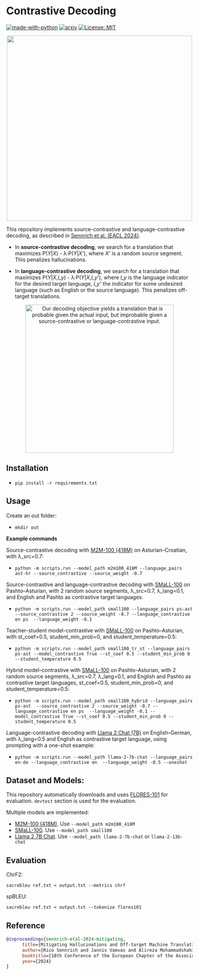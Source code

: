 # Contrastive Decoding

[![made-with-python](https://img.shields.io/badge/Made%20with-Python-red.svg)](#python)
[![arxiv](https://img.shields.io/badge/arXiv-2309.07098-b31b1b.svg)](https://arxiv.org/abs/2309.07098)
[![License: MIT](https://img.shields.io/badge/License-MIT-yellow.svg)](https://opensource.org/licenses/MIT) 

<p align="center">
  <img src="logo.png" width="500"/>
</p>

This repository implements source-contrastive and language-contrastive decoding, as described in [Sennrich et al. (EACL 2024)](https://arxiv.org/abs/2309.07098).

- In **source-contrastive decoding**, we search for a translation that maximizes P(_Y_|_X_) - λ·P(_Y_|_X'_), where _X'_ is a random source segment. This penalizes hallucinations.

- In **language-contrastive decoding**, we search for a translation that maximizes P(_Y_|_X_,_l_y_) - λ·P(_Y_|_X_,_l_y'_), where _l_y_ is the language indicator for the desired target language, _l_y'_ the indicator for some undesired language (such as English or the source language). This penalizes off-target translations.

<p align="center">
<img src="illustration.png" alt="Our decoding objective yields a translation that is probable given the actual input, but improbable given a source-contrastive or language-contrastive input." width="400">
</p>

## Installation

- `pip install -r requirements.txt`

## Usage

Create an out folder:
- `mkdir out`

**Example commands**

Source-contrastive decoding with [M2M-100 (418M)](https://arxiv.org/abs/2010.11125) on Asturian–Croatian, with λ_src=0.7:
- `python -m scripts.run --model_path m2m100_418M --language_pairs ast-hr --source_contrastive --source_weight -0.7`

Source-contrastive and language-contrastive decoding with [SMaLL-100](https://arxiv.org/abs/2210.11621) on Pashto–Asturian, with 2 random source segments, λ_src=0.7, λ_lang=0.1, and English and Pashto as contrastive target languages:
- `python -m scripts.run --model_path small100 --language_pairs ps-ast --source_contrastive 2 --source_weight -0.7 --language_contrastive en ps  --language_weight -0.1`

Teacher-student model-contrastive with [SMaLL-100](https://arxiv.org/abs/2210.11621) on Pashto–Asturian, with st_coef=0.5, student_min_prob=0, and student_temperature=0.5:
- `python -m scripts.run --model_path small100_tr_st --language_pairs ps-ast --model_contrastive True --st_coef 0.5 --student_min_prob 0 --student_temperature 0.5`

Hybrid model-contrastive with [SMaLL-100](https://arxiv.org/abs/2210.11621) on Pashto–Asturian, with 2 random source segments, λ_src=0.7, λ_lang=0.1, and English and Pashto as contrastive target languages, st_coef=0.5, student_min_prob=0, and student_temperature=0.5:
- `python -m scripts.run --model_path small100_hybrid --language_pairs ps-ast  --source_contrastive 2 --source_weight -0.7 --language_contrastive en ps  --language_weight -0.1 --model_contrastive True --st_coef 0.5 --student_min_prob 0 --student_temperature 0.5`

Language-contrastive decoding with [Llama 2 Chat (7B)](https://arxiv.org/abs/2307.09288) on English–German, with λ_lang=0.5 and English as contrastive target language, using prompting with a one-shot example:
- `python -m scripts.run --model_path llama-2-7b-chat --language_pairs en-de --language_contrastive en  --language_weight -0.5 --oneshot`

## Dataset and Models:

This repository automatically downloads and uses [FLORES-101](https://huggingface.co/datasets/gsarti/flores_101) for evaluation. ```devtest``` section is used for the evaluation.

Multiple models are implemented:

- [M2M-100 (418M)](https://huggingface.co/facebook/m2m100_418M). Use `--model_path m2m100_418M`
- [SMaLL-100](https://huggingface.co/alirezamsh/small100). Use `--model_path small100`
- [Llama 2 7B Chat](https://huggingface.co/meta-llama). Use `--model_path llama-2-7b-chat` or `llama-2-13b-chat`


## Evaluation

ChrF2:
```
sacrebleu ref.txt < output.txt --metrics chrf
```


spBLEU:
```
sacrebleu ref.txt < output.txt --tokenize flores101
```


## Reference

```bibtex
@inproceedings{sennrich-etal-2024-mitigating,
      title={Mitigating Hallucinations and Off-target Machine Translation with Source-Contrastive and Language-Contrastive Decoding}, 
      author={Rico Sennrich and Jannis Vamvas and Alireza Mohammadshahi},
      booktitle={18th Conference of the European Chapter of the Association for Computational Linguistics},
      year={2024}
}
```
